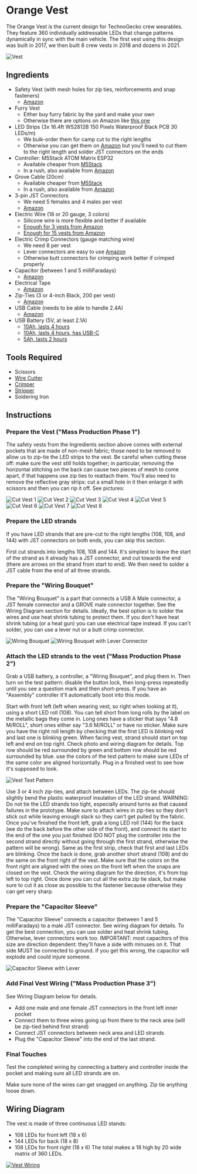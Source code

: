 # Orange Vest

The Orange Vest is the current design for TechnoGecko crew wearables.
They feature 360 individually addressable LEDs that change patterns
dynamically in sync with the main vehicle. The first vest using this
design was built in 2017, we then built 8 crew vests in 2018 and
dozens in 2021.

![Vest](images/vest.gif)

## Ingredients
  * Safety Vest (with mesh holes for zip ties, reinforcements and snap fasteners)
    * [Amazon](https://www.amazon.com/gp/product/B005FDOF76)
  * Furry Vest
    * Either buy furry fabric by the yard and make your own
    * Otherwise there are options on Amazon like [this one](https://www.amazon.com/gp/product/B077N7SZMH)
  * LED Strips (3x 16.4ft WS2812B 150 Pixels Waterproof Black PCB 30 LEDs/m)
    * We bulk-order them for camp cut to the right lengths
    * Otherwise you can get them on [Amazon](https://www.amazon.com/gp/product/B01LSF4Q00)
      but you'll need to cut them to the right length and solder JST connectors on the ends
  * Controller: M5Stack ATOM Matrix ESP32
    * Available cheaper from [M5Stack](https://shop.m5stack.com/collections/m5-atom/products/atom-matrix-esp32-development-kit)
    * In a rush, also available from [Amazon](https://www.amazon.com/dp/B078NQNXHD)
  * Grove Cable (20cm)
    * Available cheaper from [M5Stack](https://shop.m5stack.com/products/4pin-buckled-grove-cable?_pos=4&_sid=0f19af74e&_ss=r&variant=32050917081178)
    * In a rush, also available from [Amazon](https://www.amazon.com/dp/B01CNZ9RJO)
  * 3-pin JST Connectors
    * We need 5 females and 4 males per vest
    * [Amazon](https://www.amazon.com/dp/B00NBSH4CA)
  * Electric Wire (18 or 20 gauge, 3 colors)
    * Silicone wire is more flexible and better if available
    * [Enough for 3 vests from Amazon](https://www.amazon.com/dp/B08P5NB1XC)
    * [Enough for 15 vests from Amazon](https://www.amazon.com/dp/B089CW7YSR)
  * Electric Crimp Connectors (gauge matching wire)
    * We need 8 per vest
    * Lever connectors are easy to use [Amazon](https://www.amazon.com/dp/B07YWR55JT)
    * Otherwise butt connectors for crimping work better if crimped properly
  * Capacitor (between 1 and 5 milliFaradays)
    * [Amazon](https://amazon.com/gp/product/B07H55VB1L)
  * Electrical Tape
    * [Amazon](https://www.amazon.com/gp/product/B00004WCCL)
  * Zip-Ties (3 or 4-inch Black, 200 per vest)
    * [Amazon](https://www.amazon.com/dp/B078NT5F2B)
  * USB Cable (needs to be able to handle 2.4A)
    * [Amazon](https://www.amazon.com/dp/B08PQG7F32)
  * USB Battery (5V, at least 2.1A)
    * [10Ah, lasts 4 hours](https://www.amazon.com/gp/product/B00VWV8LD4)
    * [10Ah, lasts 4 hours, has USB-C](https://www.amazon.com/dp/B07YB9K7WJ)
    * [5Ah, lasts 2 hours](https://www.amazon.com/dp/B0862231VG)

## Tools Required
  * Scissors
  * [Wire Cutter](https://amazon.com/gp/product/B00FZPDG1K)
  * [Crimper](https://amazon.com/gp/product/B000JNNWQ2)
  * [Stripper](https://amazon.com/gp/product/B005JVJDIA)
  * Soldering Iron

## Instructions

### Prepare the Vest ("Mass Production Phase 1")

The safety vests from the Ingredients section above comes with external pockets
that are made of non-mesh fabric; those need to be removed to allow us to zip-tie
the LED strips to the vest. Be careful when cutting these off: make sure the vest
still holds together; in particular, removing the horizontal stitching on the back
can cause two pieces of mesh to come apart, if that happens use zip ties to
reattach them. You'll also need to remove the reflective gray strips: cut a small
hole in it then enlarge it with scissors and then you can rip it off. See pictures:

![Cut Vest 1](images/cutvest1.jpeg)
![Cut Vest 2](images/cutvest2.jpeg)
![Cut Vest 3](images/cutvest3.jpeg)
![Cut Vest 4](images/cutvest4.jpeg)
![Cut Vest 5](images/cutvest5.jpeg)
![Cut Vest 6](images/cutvest6.jpeg)
![Cut Vest 7](images/cutvest7.jpeg)
![Cut Vest 8](images/cutvest8.jpeg)

### Prepare the LED strands

If you have LED strands that are pre-cut to the right lengths (108, 108, and 144)
with JST connectors on both ends, you can skip this section.

First cut strands into lengths 108, 108 and 144. It's simplest to leave the start
of the strand as it already has a JST connector, and cut towards the end (there are
arrows on the strand from start to end). We then need to solder a JST cable from
the end of all three strands.

### Prepare the "Wiring Bouquet"

The "Wiring Bouquet" is a part that connects a USB A Male connector, a JST female
connector and a GROVE male connector together. See the Wiring Diagram section for
details. Ideally, the best option is to solder the wires and use heat shrink tubing
to protect them. If you don't have heat shrink tubing (or a heat gun) you can use
electrical tape instead. If you can't solder, you can use a lever nut or a butt
crimp connector.

![Wiring Bouquet](images/wiringbouquet.jpeg)
![Wiring Bouquet with Lever Connector](images/wiringbouquetlever.jpeg)

### Attach the LED strands to the vest ("Mass Production Phase 2")

Grab a USB battery, a controller, a "Wiring Bouquet", and plug them in.
Then turn on the test pattern: disable the button lock, then long-press
repeatedly until you see a question mark and then short-press.
If you have an "Assembly" controller it'll automatically boot into this mode.

Start with front left (left when wearing vest, so right when looking at it), using a
short LED roll (108). You can tell short from long rolls by the label on the metallic
bags they come in. Long ones have a sticker that says "4.8 M/ROLL", short ones either
say "3.6 M/ROLL" or have no sticker. Make sure you have the right roll length by
checking that the first LED is blinking red and last one is blinking green. When facing
vest, strand should start on top left and end on top right. Check photo and wiring
diagram for details. Top row should be red surrounded by green and bottom row should
be red surrounded by blue. use the colors of the test pattern to make sure LEDs of the
same color are aligned horizontally. Plug in a finished vest to see how it's supposed
to look.

![Vest Test Pattern](images/vesttestpattern.jpeg)

Use 3 or 4 inch zip-ties, and attach between LEDs. The zip-tie should slightly bend the
plastic waterproof insulation of the LED strand. WARNING: Do not tie the LED strands too
tight, especially around turns as that caused failures in the prototype. Make sure to attach
wires in zip-ties so they don't stick out while leaving enough slack so they can't get pulled
by the fabric. Once you've finished the front left, grab a long LED roll (144) for the back
(we do the back before the other side of the front), and connect its start to the end of the
one you just finished (DO NOT plug the controller into the second strand directly without going
through the first strand, otherwise the pattern will be wrong). Same as the first strip, check
that first and last LEDs are blinking. Once the back is done, grab another short strand (108)
and do the same on the front right of the vest. Make sure that the colors on the front right are
aligned with the ones on the front left when the snaps are closed on the vest. Check the wiring
diagram for the direction, it's from top left to top right. Once done you can cut all the extra
zip tie slack, but make sure to cut it as close as possible to the fastener because otherwise
they can get very sharp.

### Prepare the "Capacitor Sleeve"

The "Capacitor Sleeve" connects a capacitor (between 1 and 5 milliFaradays) to a male JST
connector. See wiring diagram for details. To get the best connection, you can use solder and
heat shrink tubing. Otherwise, lever connectors work too. IMPORTANT: most capacitors of this
size are direction dependent: they'll have a side with minuses on it. That side MUST be connected
to ground. If you get this wrong, the capacitor will explode and could injure someone.

![Capacitor Sleeve with Lever](images/capacitorsleevelever.jpeg)

### Add Final Vest Wiring ("Mass Production Phase 3")

See Wiring Diagram below for details.

  * Add one male and one female JST connectors in the front left inner pocket
  * Connect them to three wires going up from there to the neck area (will be zip-tied behind first strand)
  * Connect JST connectors between neck area and LED strands
  * Plug the "Capacitor Sleeve" into the end of the last strand.

### Final Touches

Test the completed wiring by connecting a battery and controller inside the pocket
and making sure all LED strands are on.

Make sure none of the wires can get snagged on anything. Zip tie anything loose down.

## Wiring Diagram

The vest is made of three continuous LED stands:
  * 108 LEDs for front left (18 x 6)
  * 144 LEDs for back (18 x 8)
  * 108 LEDs for front right (18 x 6) 
The total makes a 18 high by 20 wide matrix of 360 LEDs.

[![Vest Wiring](images/vestwiring.png)](https://davidschinazi.com/vest/wiring2021.html)
